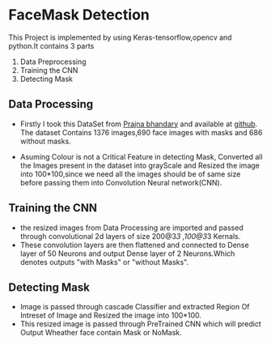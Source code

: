 # FaceMask Detection
This Project is implemented by using Keras-tensorflow,opencv and python.It contains 3 parts

1. Data Preprocessing
2. Training the CNN
3. Detecting Mask

## Data Processing
- Firstly I took this DataSet from [Prajna bhandary](#) and available at [github](https://github.com/prajnasb/observations/tree/master/experiements/data).
The dataset Contains 1376 images,690 face images with masks and 686 without masks.

- Asuming Colour is not a Critical Feature in detecting Mask, Converted all the Images present in the dataset into grayScale and Resized the image into 100*100,since we need all the images should be of same size before passing them into Convolution Neural network(CNN).
 
 ## Training the CNN
 - the resized images from Data Processing are imported and passed through  convolutional 2d layers of size 200@3*3 ,100@3*3 Kernals.
 - These convolution layers are then flattened and connected to Dense layer of 50 Neurons and output Dense layer of 2 Neurons.Which denotes outputs "with Masks" or "without Masks".
 
 ## Detecting Mask
 - Image is passed through cascade Classifier and extracted Region Of Intreset of Image and Resized the image into 100*100.
 - This resized image is passed through PreTrained CNN which will predict Output Wheather face contain Mask or NoMask.
